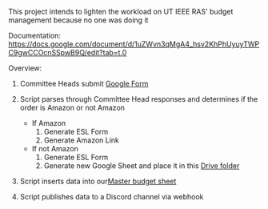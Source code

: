This project intends to lighten the workload on UT IEEE RAS' budget management because no one was doing it

Documentation:
https://docs.google.com/document/d/1uZWvn3qMgA4_hsv2KhPhUyuyTWPC9gwCCOcnSSpwB9Q/edit?tab=t.0

Overview:

1) Committee Heads submit [Google Form](https://docs.google.com/forms/d/1rG2NjBdIFq9y2mN5KfWg4BcAAViQFOrWLAWIGfFyOZg/edit)

1) Script parses through Committee Head responses and determines if the order is Amazon or not Amazon
    - If Amazon
        1) Generate ESL Form
        1) Generate Amazon Link
    - If not Amazon
        1) Generate ESL Form
        1) Generate new Google Sheet and place it in this [Drive folder](https://drive.google.com/drive/u/2/folders/1_Kgx5IAtx_0nBMLRLbzc3MJvsFQBVyMp)

1) Script inserts data into our[Master budget sheet](https://docs.google.com/spreadsheets/d/1uw0LqBbjbEuq2X-QjBsj0W6ebI_K2bclHLlOi9tjy1Q/edit?gid=0#gid=0)

1) Script publishes data to a Discord channel via webhook
